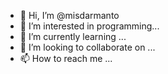 - 👋 Hi, I’m @misdarmanto
- 👀 I’m interested in programming...
- 🌱 I’m currently learning ...
- 💞️ I’m looking to collaborate on ...
- 📫 How to reach me ...

